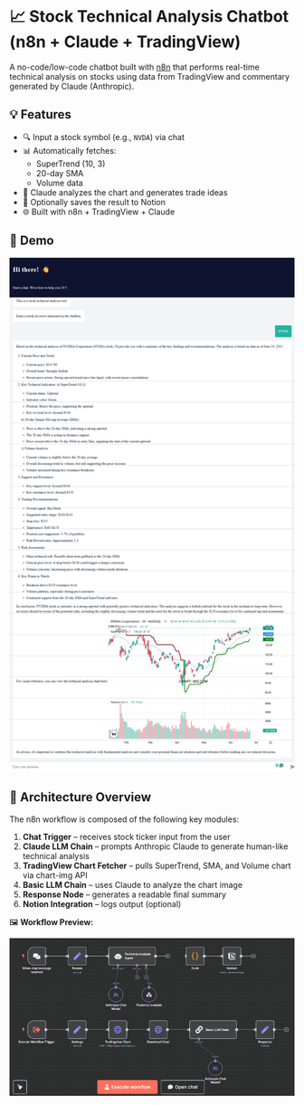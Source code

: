 # 📈 Stock Technical Analysis Chatbot (n8n + Claude + TradingView)

A no-code/low-code chatbot built with [n8n](https://n8n.io/) that performs real-time technical analysis on stocks using data from TradingView and commentary generated by Claude (Anthropic).

## 💡 Features

- 🔍 Input a stock symbol (e.g., `NVDA`) via chat
- 📊 Automatically fetches:
  - SuperTrend (10, 3)
  - 20-day SMA
  - Volume data
- 🧠 Claude analyzes the chart and generates trade ideas
- 📘 Optionally saves the result to Notion
- 🌐 Built with n8n + TradingView + Claude

## 🚀 Demo

![Demo](docs/demo12.png)

## 🧠 Architecture Overview

The n8n workflow is composed of the following key modules:

1. **Chat Trigger** – receives stock ticker input from the user
2. **Claude LLM Chain** – prompts Anthropic Claude to generate human-like technical analysis
3. **TradingView Chart Fetcher** – pulls SuperTrend, SMA, and Volume chart via chart-img API
4. **Basic LLM Chain** – uses Claude to analyze the chart image
5. **Response Node** – generates a readable final summary
6. **Notion Integration** – logs output (optional)

🖼️ **Workflow Preview:**

![Workflow Diagram](docs/workflow.png)
